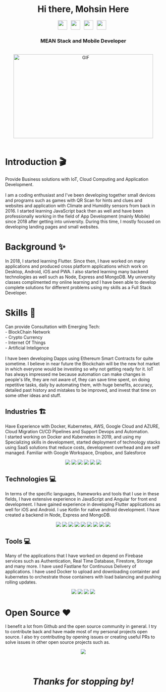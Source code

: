<div align="center">
   <h1>Hi there, Mohsin Here
   </h1>
</div>
<p align="center">
  <a href="https://www.linkedin.com/in/mohsin-ali-899a00156/"><img height="30" src="https://img.shields.io/badge/-LINKEDIN-0077B5?style=for-the-badge&logo=linkedin&logoColor=white"></a>&nbsp;&nbsp;
  <a href="https://www.upwork.com/freelancers/~01ebcb2301c05f9684"><img height="30" src="https://img.shields.io/badge/-UPWORK-73bb44?style=for-the-badge&logo=upwork&logoColor=white"></a>&nbsp;&nbsp;
  <a href="https://www.fiverr.com/mohsin896"><img height="30" src="https://img.shields.io/badge/-FIVERR-00b22d?style=for-the-badge&logo=fiverr&logoColor=white"></a>&nbsp;&nbsp;
  <a href="https://github.com/Mo5hu"><img height="30" src="https://img.shields.io/badge/-GITHUB-333?style=for-the-badge&logo=github&logoColor=white"></a>&nbsp;&nbsp;
</p>
<div align="center">
<h3>MEAN Stack and Mobile Developer</h3>
</div>
<br />
<div align="center">
  <img height="270px" width="450px" alt="GIF" src="https://media.giphy.com/media/26tn33aiTi1jkl6H6/source.gif" />
</div>
<br />
<div align="left">
  <h1>Introduction 🎬</h1>
  <p>
    Provide Business solutions with IoT, Cloud Computing and Application Development. 
    </br> </br>
    I am a coding enthusiast and I've been developing together small devices and programs such as games with QR Scan for hints and clues and websites and application with Climate and Humidity sensors from back in 2016. I started learning JavaScript back then as well and have been professionally working in the field of App Development (mainly Mobile) since 2018 after getting into university. During this time, I mostly focused on developing landing pages and small websites.
  </p>
  <h1>Background ✨</h1>
  <p>
    In 2018, I started learning Flutter. Since then, I have worked on many applications and produced cross platform applications which work on Desktop, Android, iOS and PWA. I also started learning many backend technologies as well such as Node, Express and MongoDB. My university classes complimented my online learning and I have been able to develop complete solutions for different problems using my skills as a Full Stack Developer.
  </p>
  <h1>Skills 👾</h1>
  <p>
    Can provide Consultation with Emerging Tech:
    </br> - BlockChain Network
    </br> - Crypto Currency
    </br> - Internet Of Things
    </br> - Artificial Inteligence
    </br> </br> I have been developing Dapps using Ethereum Smart Contracts for quite sometime. I believe in near future the Blockchain will be the new hot market in which everyone would be investing so why not getting ready for it.  IoT has always impressed me because automation can make changes in people's life, they are not aware of, they can save time spent, on doing repetitive tasks, daily by automating them, with huge benefits, accuracy, detailed past history and mistakes to be improved, and invest that time on some other ideas and stuff.
  </p>
  <h2>Industries 🏗</h2>
  <p>
    Have Experience with Docker, Kubernetes, AWS, Google Cloud and AZURE, Cloud Migration CI/CD Pipelines and Support Devops and Automation.
    </br> I started working on Docker and Kubernetes in 2019, and using my Specializing skills in development, started deployment of technology stacks using SaaS solutions that reduce costs, development overhead and are self managed. Familiar with Google Workspace, Dropbox, and Salesforce
  </p>
  <p align="center">
    <img src="https://img.shields.io/badge/-Full Stack Development-000000?style=for-the-badge">
    <img src="https://img.shields.io/badge/-Flutter Cross Platform Development-000000?style=for-the-badge">
    <img src="https://img.shields.io/badge/-Kotlin Native Android Development-000000?style=for-the-badge">
    <img src="https://img.shields.io/badge/-AI & Machine Learning-000000?style=for-the-badge">
    <img src="https://img.shields.io/badge/-BlockChain & Cryptocurrency-000000?style=for-the-badge">
    <img src="https://img.shields.io/badge/-Internet Of Things-000000?style=for-the-badge">
  </p>
  <h2>Technologies 💻</h2>
  <p>
    In terms of the specific languages, frameworks and tools that I use in these fields, I have extensive experience in JavaScript and Angular for front end development. I have gained experience in developing Flutter applications as well for iOS and Android.
    I use Kotlin for native android development. I have created a backend in Node, Express and MongoDB.
  </p>
  <p align="center">
    <img src="https://img.shields.io/badge/-Android-000000?style=for-the-badge&logo=Android">
    <img src="https://img.shields.io/badge/-Kotlin-000000?style=for-the-badge&logo=kotlin">
    <img src="https://img.shields.io/badge/-Flutter-000000?style=for-the-badge&logo=flutter">
    <img src="https://img.shields.io/badge/-HTML5-000000?style=for-the-badge&logo=html5">
    <img src="https://img.shields.io/badge/-SASS-000000?style=for-the-badge&logo=sass">
    <img src="https://img.shields.io/badge/-Ionic-000000?style=for-the-badge&logo=ionic">
    <img src="https://img.shields.io/badge/-TypeScript-000000?style=for-the-badge&logo=typescript">
    <img src="https://img.shields.io/badge/-Angular-000000?style=for-the-badge&logo=angular">
    <img src="https://img.shields.io/badge/-Ethereum Smart Contracts-000000?style=for-the-badge&logo=ethereum">
  </p>
  <h2>Tools 💻</h2>
  <p>
    Many of the applications that I have worked on depend on Firebase services such as Authentication, Real Time Database, Firestore, Storage and many more. I have used Fastlane for Continuous Delivery of applications. I have used Docker to upload and downloading containter and kubernetes to orchestrate those containers with load balancing and pushing rolling updates.
  </p>
  <p align="center">
    <img src="https://img.shields.io/badge/-Firebase-000000?style=for-the-badge&logo=firebase">
    <img src="https://img.shields.io/badge/-Fastlane-000000?style=for-the-badge&logo=fastlane">
    <img src="https://img.shields.io/badge/-docker-000000?style=for-the-badge&logo=docker">
    <img src="https://img.shields.io/badge/-Kubernetes-000000?style=for-the-badge&logo=kubernetes">
  </p>
  <h1>Open Source ❤️</h1>
  <p>
    I benefit a lot from Github and the open source community in general. I try to contribute back and have made most of my personal projects open source. I also try contributing by opening issues or creating useful PRs to solve issues in other open source projects such as.
  </p>
</div>
<p align="center" >
  <a href="https://github.com/anuraghazra/github-readme-stats"> 
    <img src="https://github-readme-stats.vercel.app/api?username=mo5hu&&show_icons=true&theme=radical"/>
  </a>
</p>
<br />
<h1 align="center"><i>Thanks for stopping by!</i></h1>
